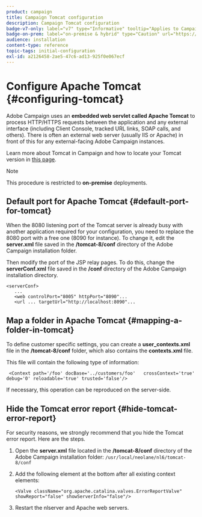 ```yaml
---
product: campaign
title: Campaign Tomcat configuration
description: Campaign Tomcat configuration
badge-v7-only: label="v7" type="Informative" tooltip="Applies to Campaign Classic v7 only"
badge-on-prem: label="on-premise & hybrid" type="Caution" url="https://experienceleague.adobe.com/docs/campaign-classic/using/installing-campaign-classic/architecture-and-hosting-models/hosting-models-lp/hosting-models.html?lang=en" tooltip="Applies to on-premise and hybrid deployments only"
audience: installation
content-type: reference
topic-tags: initial-configuration
exl-id: a2126458-2ae5-47c6-ad13-925f0e067ecf
---
```

# Configure Apache Tomcat {#configuring-tomcat}



Adobe Campaign uses an **embedded web servlet called Apache Tomcat** to process HTTP/HTTPS requests between the application and any external interface (including Client Console, tracked URL links, SOAP calls, and others). There is often an external web server (usually IIS or Apache) in front of this for any external-facing Adobe Campaign instances.

Learn more about Tomcat in Campaign and how to locate your Tomcat version in [this page](../../production/using/locate-tomcat-version.md).

>[!NOTE]
>
>This procedure is restricted to **on-premise** deployments. 
>

## Default port for Apache Tomcat {#default-port-for-tomcat}

When the 8080 listening port of the Tomcat server is already busy with another application required for your configuration, you need to replace the 8080 port with a free one (8090 for instance). To change it, edit the **server.xml** file saved in the **/tomcat-8/conf** directory of the Adobe Campaign installation folder.

Then modify the port of the JSP relay pages. To do this, change the **serverConf.xml** file saved in the **/conf** directory of the Adobe Campaign installation directory.

```
<serverConf>
   ...
   <web controlPort="8005" httpPort="8090"...
   <url ... targetUrl="http://localhost:8090"...

```

## Map a folder in Apache Tomcat {#mapping-a-folder-in-tomcat}

To define customer specific settings, you can create a **user_contexts.xml** file in the **/tomcat-8/conf** folder, which also contains the **contexts.xml** file.

This file will contain the following type of information:

```
 <Context path='/foo' docBase='../customers/foo'   crossContext='true' debug='0' reloadable='true' trusted='false'/>
```

If necessary, this operation can be reproduced on the server-side.

## Hide the Tomcat error report {#hide-tomcat-error-report}

For security reasons, we strongly recommend that you hide the Tomcat error report. Here are the steps.

1. Open the **server.xml** file located in the **/tomcat-8/conf** directory of the Adobe Campaign installation folder:  `/usr/local/neolane/nl6/tomcat-8/conf`
1. Add the following element at the bottom after all existing context elements:

    ```
    <Valve className="org.apache.catalina.valves.ErrorReportValve" showReport="false" showServerInfo="false"/>
    ```
    
1. Restart the nlserver and Apache web servers.
